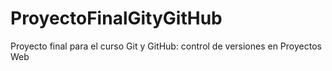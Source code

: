 # ProyectoFinalGityGitHub
Proyecto final para el curso Git y GitHub: control de versiones en Proyectos Web

